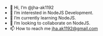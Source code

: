 - 👋 Hi, I’m @jha-ak1192
- 👀 I’m interested in NodeJS Development.
- 🌱 I’m currently learning NodeJS.
- 💞️ I’m looking to collaborate on NodeJS.
- 📫 How to reach me jha.ak1192@gmail.com

<!---
jha-ak1192/jha-ak1192 is a ✨ special ✨ repository because its `README.md` (this file) appears on your GitHub profile.
You can click the Preview link to take a look at your changes.
--->
